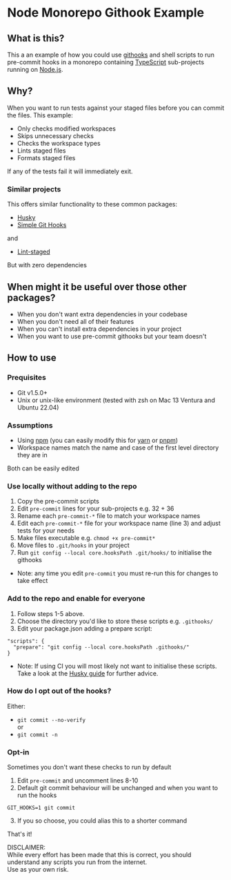 # Node Monorepo Githook Example

## What is this?

This a an example of how you could use [githooks](https://git-scm.com/docs/githooks) and shell scripts to run pre-commit hooks in a monorepo containing [TypeScript](https://www.typescriptlang.org/) sub-projects running on [Node.js](https://nodejs.org/).

## Why?

When you want to run tests against your staged files before you can commit the files. This example:

- Only checks modified workspaces
- Skips unnecessary checks
- Checks the workspace types
- Lints staged files
- Formats staged files

If any of the tests fail it will immediately exit.

### Similar projects

This offers similar functionality to these common packages:

- [Husky](https://typicode.github.io/husky/)
- [Simple Git Hooks](https://github.com/toplenboren/simple-git-hooks)

and

- [Lint-staged](https://github.com/okonet/lint-staged)

But with zero dependencies

## When might it be useful over those other packages?

- When you don't want extra dependencies in your codebase
- When you don't need all of their features
- When you can't install extra dependencies in your project
- When you want to use pre-commit githooks but your team doesn't

## How to use

### Prequisites

- Git v1.5.0+
- Unix or unix-like environment (tested with zsh on Mac 13 Ventura and Ubuntu 22.04)

### Assumptions

- Using [npm](https://github.com/npm/cli) (you can easily modify this for [yarn](https://yarnpkg.com/) or [pnpm](https://pnpm.io/))
- Workspace names match the name and case of the first level directory they are in<br>

Both can be easily edited

### Use locally without adding to the repo

1. Copy the pre-commit scripts
2. Edit `pre-commit` lines for your sub-projects e.g. 32 + 36
3. Rename each `pre-commit-*` file to match your workspace names
4. Edit each `pre-commit-*` file for your workspace name (line 3) and adjust tests for your needs
5. Make files executable e.g. `chmod +x pre-commit*`
6. Move files to `.git/hooks` in your project
7. Run `git config --local core.hooksPath .git/hooks/` to initialise the githooks

- Note: any time you edit `pre-commit` you must re-run this for changes to take effect

### Add to the repo and enable for everyone

1. Follow steps 1-5 above.
2. Choose the directory you'd like to store these scripts e.g. `.githooks/`
3. Edit your package.json adding a prepare script:

```
"scripts": {
  "prepare": "git config --local core.hooksPath .githooks/"
}
```

- Note: If using CI you will most likely not want to initialise these scripts. Take a look at the [Husky guide](https://typicode.github.io/husky/guide.html#disable-husky-in-ci-docker-prod) for further advice.

### How do I opt out of the hooks?

Either:

- `git commit --no-verify`  
  or
- `git commit -n`

### Opt-in

Sometimes you don't want these checks to run by default

1. Edit `pre-commit` and uncomment lines 8-10
2. Default git commit behaviour will be unchanged and when you want to run the hooks

```
GIT_HOOKS=1 git commit
```

3. If you so choose, you could alias this to a shorter command

That's it!

DISCLAIMER:  
While every effort has been made that this is correct, you should understand any scripts you run from the internet.<br>
Use as your own risk.
